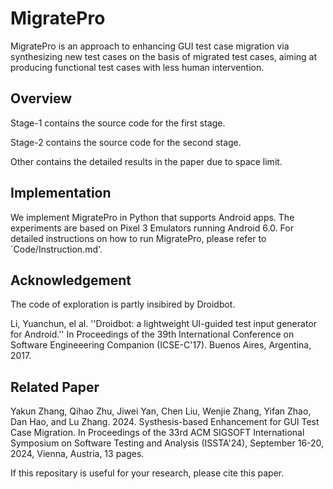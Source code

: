 # MigratePro

MigratePro is an approach to enhancing GUI test case migration via synthesizing new test cases on the basis of migrated test cases, aiming at producing functional test cases with less human intervention.


## Overview
Stage-1 contains the source code for the first stage.

Stage-2 contains the source code for the second stage.

Other contains the detailed results in the paper due to space limit.



## Implementation

We implement MigratePro in Python that supports Android apps. The experiments are based on Pixel 3 Emulators running Android 6.0. For detailed instructions on how to run MigratePro, please refer to `Code/Instruction.md'.

## Acknowledgement

The code of exploration is partly insibired by Droidbot. 

Li, Yuanchun, el al. ''Droidbot: a lightweight UI-guided test input generator for Android.'' In Proceedings of the 39th International Conference on Software Engineeering Companion (ICSE-C'17). Buenos Aires, Argentina, 2017.

## Related Paper

Yakun Zhang, Qihao Zhu, Jiwei Yan, Chen Liu, Wenjie Zhang, Yifan Zhao, Dan Hao, and Lu Zhang. 2024.
Systhesis-based Enhancement for GUI Test Case Migration. In Proceedings of the 33rd ACM SIGSOFT International Symposium on Software Testing and Analysis (ISSTA'24), September 16-20, 2024, Vienna, Austria, 13 pages.

If this repositary is useful for your research, please cite this paper.
